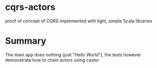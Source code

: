 # cqrs-actors
proof of concept of CQRS implemented with light, simple Scala libraries

# Summary
The main app does nothing (just "Hello World"), the tests however demonstrate how to chain actors using castor